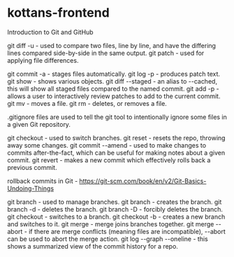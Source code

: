 # kottans-frontend

Introduction to Git and GitHub

<!--- 1st week --->
git diff -u - used to compare two files, line by line, and have the differing lines compared side-by-side in the same output. 
git patch - used for applying file differences.

<!--- 2nd week --->
git commit -a - stages files automatically.
git log -p - produces patch text.
git show - shows various objects.
git diff --staged - an alias to --cached, this will show all staged files compared to the named commit.
git add -p - allows a user to interactively review patches to add to the current commit.
git mv - moves a file.
git rm - deletes, or removes a file.

.gitignore files are used to tell the git tool to intentionally ignore some files in a given Git repository.

git checkout - used to switch branches.
git reset - resets the repo, throwing away some changes. 
git commit --amend - used to make changes to commits after-the-fact, which can be useful for making notes about a given commit.
git revert - makes a new commit which effectively rolls back a previous commit.

rollback commits in Git - https://git-scm.com/book/en/v2/Git-Basics-Undoing-Things

git branch - used to manage branches.
git branch <name> - creates the branch.
git branch -d <name> - deletes the branch.
git branch -D <name> - forcibly deletes the branch.
git checkout <branch> - switches to a branch.
git checkout -b <branch> - creates a new branch and switches to it.
git merge <branch> - merge joins branches together. 
git merge --abort - if there are merge conflicts (meaning files are incompatible), --abort can be used to abort the merge action.
git log --graph --oneline - this shows a summarized view of the commit history for a repo.
  
  
  
  
  
  
  
  
  
  
  
  
  
  
